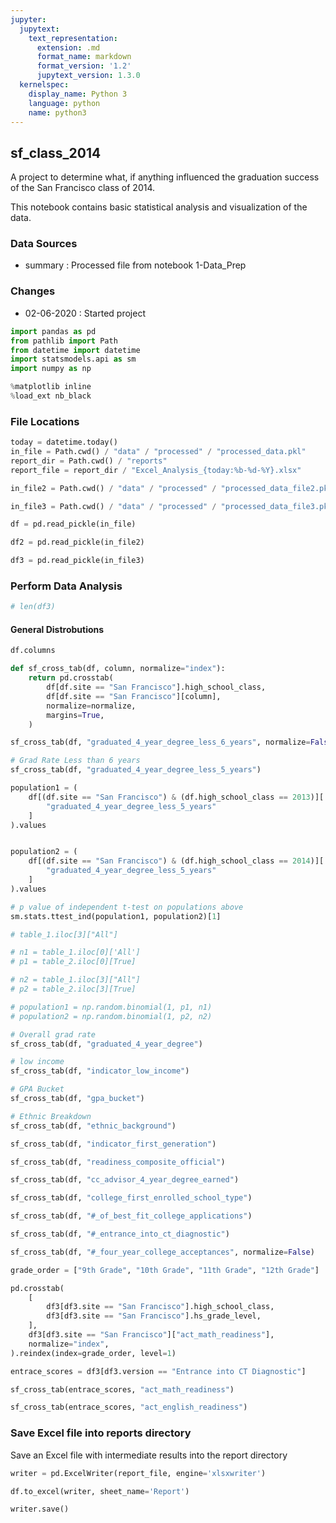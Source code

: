 ```yaml
---
jupyter:
  jupytext:
    text_representation:
      extension: .md
      format_name: markdown
      format_version: '1.2'
      jupytext_version: 1.3.0
  kernelspec:
    display_name: Python 3
    language: python
    name: python3
---
```


## sf_class_2014

A project to determine what, if anything influenced the graduation success of the San Francisco class of 2014.

This notebook contains basic statistical analysis and visualization of the data.

### Data Sources
- summary : Processed file from notebook 1-Data_Prep

### Changes
- 02-06-2020 : Started project

```python
import pandas as pd
from pathlib import Path
from datetime import datetime
import statsmodels.api as sm
import numpy as np

```

```python
%matplotlib inline
%load_ext nb_black
```

### File Locations

```python
today = datetime.today()
in_file = Path.cwd() / "data" / "processed" / "processed_data.pkl"
report_dir = Path.cwd() / "reports"
report_file = report_dir / "Excel_Analysis_{today:%b-%d-%Y}.xlsx"

in_file2 = Path.cwd() / "data" / "processed" / "processed_data_file2.pkl"

in_file3 = Path.cwd() / "data" / "processed" / "processed_data_file3.pkl"

```

```python
df = pd.read_pickle(in_file)

df2 = pd.read_pickle(in_file2)

df3 = pd.read_pickle(in_file3)
```

### Perform Data Analysis

```python
# len(df3)
```

####  General Distrobutions

```python
df.columns
```

```python
def sf_cross_tab(df, column, normalize="index"):
    return pd.crosstab(
        df[df.site == "San Francisco"].high_school_class,
        df[df.site == "San Francisco"][column],
        normalize=normalize,
        margins=True,
    )
```

```python
sf_cross_tab(df, "graduated_4_year_degree_less_6_years", normalize=False)
```

```python
# Grad Rate Less than 6 years
sf_cross_tab(df, "graduated_4_year_degree_less_5_years")

```

```python
population1 = (
    df[(df.site == "San Francisco") & (df.high_school_class == 2013)][
        "graduated_4_year_degree_less_5_years"
    ]
).values


population2 = (
    df[(df.site == "San Francisco") & (df.high_school_class == 2014)][
        "graduated_4_year_degree_less_5_years"
    ]
).values
```

```python
# p value of independent t-test on populations above
sm.stats.ttest_ind(population1, population2)[1]

```

```python
# table_1.iloc[3]["All"]
```

```python
# n1 = table_1.iloc[0]['All']
# p1 = table_2.iloc[0][True]

# n2 = table_1.iloc[3]["All"]
# p2 = table_2.iloc[3][True]

# population1 = np.random.binomial(1, p1, n1)
# population2 = np.random.binomial(1, p2, n2)

```

```python
# Overall grad rate
sf_cross_tab(df, "graduated_4_year_degree")
```

```python
# low income
sf_cross_tab(df, "indicator_low_income")
```

```python
# GPA Bucket
sf_cross_tab(df, "gpa_bucket")
```

```python
# Ethnic Breakdown
sf_cross_tab(df, "ethnic_background")
```

```python
sf_cross_tab(df, "indicator_first_generation")
```

```python
sf_cross_tab(df, "readiness_composite_official")
```

```python
sf_cross_tab(df, "cc_advisor_4_year_degree_earned")
```

```python
sf_cross_tab(df, "college_first_enrolled_school_type")
```

```python
sf_cross_tab(df, "#_of_best_fit_college_applications")
```

```python
sf_cross_tab(df, "#_entrance_into_ct_diagnostic")
```

```python
sf_cross_tab(df, "#_four_year_college_acceptances", normalize=False)
```

```python
grade_order = ["9th Grade", "10th Grade", "11th Grade", "12th Grade"]
```

```python
pd.crosstab(
    [
        df3[df3.site == "San Francisco"].high_school_class,
        df3[df3.site == "San Francisco"].hs_grade_level,
    ],
    df3[df3.site == "San Francisco"]["act_math_readiness"],
    normalize="index",
).reindex(index=grade_order, level=1)
```

```python
entrace_scores = df3[df3.version == "Entrance into CT Diagnostic"]
```

```python
sf_cross_tab(entrace_scores, "act_math_readiness")
```

```python
sf_cross_tab(entrace_scores, "act_english_readiness")
```

### Save Excel file into reports directory

Save an Excel file with intermediate results into the report directory

```python
writer = pd.ExcelWriter(report_file, engine='xlsxwriter')
```

```python
df.to_excel(writer, sheet_name='Report')
```

```python
writer.save()
```
